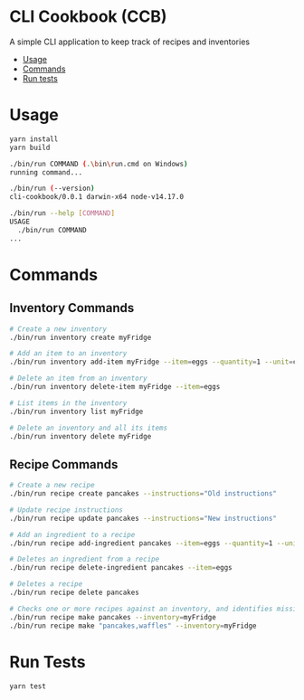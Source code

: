 CLI Cookbook (CCB)
==================

A simple CLI application to keep track of recipes and inventories

<!-- toc -->
* [Usage](#usage)
* [Commands](#commands)
* [Run tests](#tests)
<!-- tocstop -->

# Usage
<!-- usage -->
```bash
yarn install
yarn build

./bin/run COMMAND (.\bin\run.cmd on Windows)
running command...

./bin/run (--version)
cli-cookbook/0.0.1 darwin-x64 node-v14.17.0

./bin/run --help [COMMAND]
USAGE
  ./bin/run COMMAND
...
```
<!-- usagestop -->

# Commands
<!-- commands -->

## Inventory Commands
```bash
# Create a new inventory
./bin/run inventory create myFridge

# Add an item to an inventory
./bin/run inventory add-item myFridge --item=eggs --quantity=1 --unit=count

# Delete an item from an inventory
./bin/run inventory delete-item myFridge --item=eggs

# List items in the inventory
./bin/run inventory list myFridge

# Delete an inventory and all its items
./bin/run inventory delete myFridge
```

## Recipe Commands
```bash
# Create a new recipe
./bin/run recipe create pancakes --instructions="Old instructions"

# Update recipe instructions
./bin/run recipe update pancakes --instructions="New instructions" 

# Add an ingredient to a recipe
./bin/run recipe add-ingredient pancakes --item=eggs --quantity=1 --unit=count

# Deletes an ingredient from a recipe
./bin/run recipe delete-ingredient pancakes --item=eggs

# Deletes a recipe 
./bin/run recipe delete pancakes

# Checks one or more recipes against an inventory, and identifies missing items
./bin/run recipe make pancakes --inventory=myFridge
./bin/run recipe make "pancakes,waffles" --inventory=myFridge
```
<!-- commandsstop -->

# Run Tests
<!-- tests -->
```bash
yarn test
```
<!-- testsstop -->

